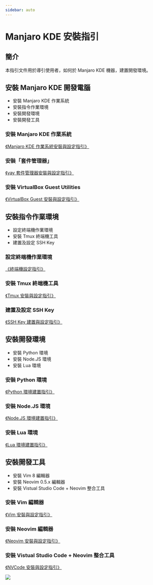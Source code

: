 ```yaml
---
sidebar: auto
---
```


# Manjaro KDE 安裝指引

## 簡介

本指引文件用於導引使用者，如何於 Manjaro KDE 機器，建置開發環境。

## 安裝 Manjaro KDE 開發電腦

- 安裝 Manjaro KDE 作業系統
- 安裝指令作業環境
- 安裝開發環境
- 安裝開發工具

### 安裝 Manjaro KDE 作業系統

[《Manjaro KDE 作業系統安裝與設定指引》](./Manjaro_KDE_Guideline.md)

### 安裝「套件管理器」

[《yay 套件管理器安裝與設定指引》](./yay.md)

### 安裝 VirtualBox Guest Utilities

[《VirtualBox Guest 安裝與設定指引》](./VirtualBox_Guest.md)

## 安裝指令作業環境

- 設定終端機作業環境
- 安裝 Tmux 終端機工具
- 建置及設定 SSH Key

### 設定終端機作業環境

[《終端機設定指引》](./terminal.md)

### 安裝 Tmux 終端機工具

[《Tmux 安裝與設定指引》](./tmux.md)

### 建置及設定 SSH Key

[《SSH Key 建置與設定指引》](./ssh.md)

## 安裝開發環境

- 安裝 Python 環境
- 安裝 Node.JS 環境
- 安裝 Lua 環境

### 安裝 Python 環境

[《Python 環境建置指引》](./python.md)

### 安裝 Node.JS 環境

[《Node.JS 環境建置指引》](./nodejs.md)

### 安裝 Lua 環境

[《Lua 環境建置指引》](./lua.md)

## 安裝開發工具

- 安裝 Vim 8 編輯器
- 安裝 Neovim 0.5.x 編輯器
- 安裝 Vistual Studio Code + Neovim 整合工具

### 安裝 Vim 編輯器

[《Vim 安裝與設定指引》](./vim.md)

### 安裝 Neovim 編輯器

[《Neovim 安裝與設定指引》](./neovim.md)

### 安裝 Vistual Studio Code + Neovim 整合工具

[《NVCode 安裝與設定指引》](./nvcode.md)

![](/images/my-post-page.png)
